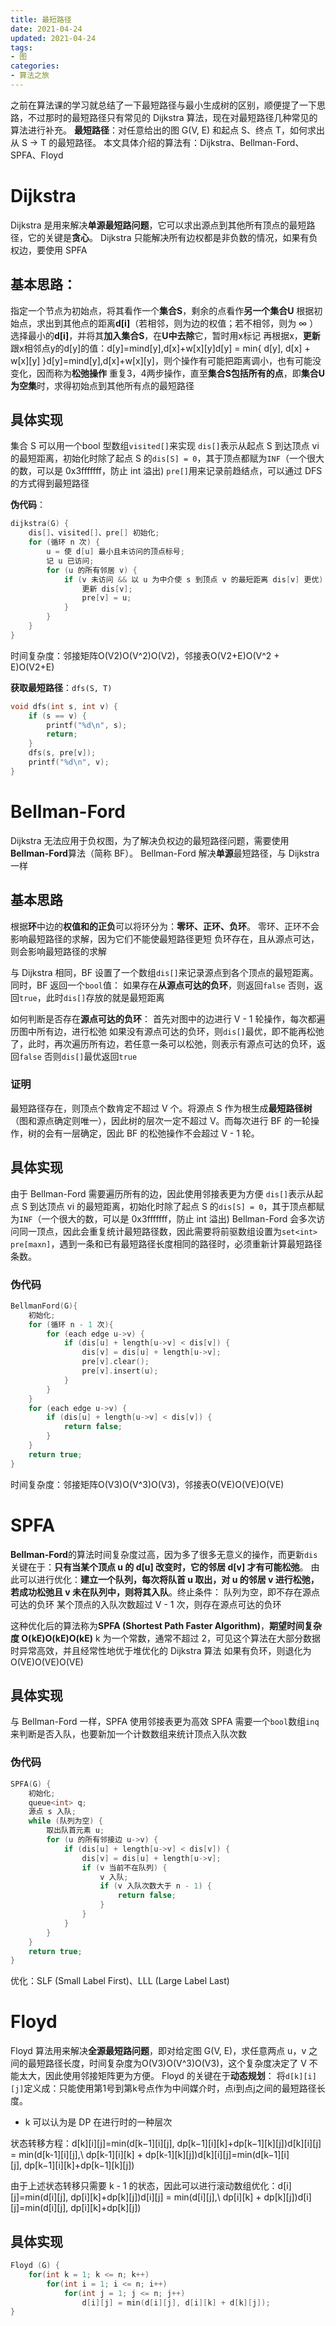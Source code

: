 ```yaml
---
title: 最短路径
date: 2021-04-24
updated: 2021-04-24
tags:
- 图
categories:
- 算法之旅
---
```


之前在算法课的学习就总结了一下最短路径与最小生成树的区别，顺便提了一下思路，不过那时的最短路径只有常见的 Dijkstra 算法，现在对最短路径几种常见的算法进行补充。
**最短路径**：对任意给出的图 G(V, E) 和起点 S、终点 T，如何求出从 S → T 的最短路径。
本文具体介绍的算法有：Dijkstra、Bellman-Ford、SPFA、Floyd
# Dijkstra
Dijkstra 是用来解决**单源最短路问题**，它可以求出源点到其他所有顶点的最短路径，它的关键是**贪心**。
Dijkstra 只能解决所有边权都是非负数的情况，如果有负权边，要使用 SPFA

## 基本思路：
指定一个节点为初始点，将其看作一个**集合S**，剩余的点看作**另一个集合U**
根据初始点，求出到其他点的距离**d[i]**（若相邻，则为边的权值；若不相邻，则为 ∞ ）
选择最小的**d[i]**，并将其**加入集合S**，在**U中去除**它，暂时用x标记
再根据x，**更新**跟x相邻点y的d[y]的值：d[y]=mind[y],d[x]+w[x][y]d[y] = min{ d[y], d[x] + w[x][y] }d[y]=mind[y],d[x]+w[x][y]，则个操作有可能把距离调小，也有可能没变化，因而称为**松弛操作**
重复3，4两步操作，直至**集合S包括所有的点**，即**集合U为空集**时，求得初始点到其他所有点的最短路径

## 具体实现
集合 S 可以用一个bool 型数组`visited[]`来实现
`dis[]`表示从起点 S 到达顶点 vi 的最短距离，初始化时除了起点 S 的`dis[S] = 0`，其于顶点都赋为`INF`（一个很大的数，可以是 0x3fffffff，防止 int 溢出)
`pre[]`用来记录前趋结点，可以通过 DFS 的方式得到最短路径

**伪代码**：
```c
dijkstra(G) {
	dis[]、visited[]、pre[] 初始化;
	for (循环 n 次) {
		u = 使 d[u] 最小且未访问的顶点标号;
		记 u 已访问;
		for (u 的所有邻居 v) {
			if (v 未访问 && 以 u 为中介使 s 到顶点 v 的最短距离 dis[v] 更优) {
				更新 dis[v];
                pre[v] = u;
            }
		}
	}
}
```
时间复杂度：邻接矩阵O(V2)O(V^2)O(V2)，邻接表O(V2+E)O(V^2 + E)O(V2+E)

**获取最短路径**：`dfs(S, T)`
```c
void dfs(int s, int v) {
	if (s == v) {
		printf("%d\n", s);
		return;
	}
	dfs(s, pre[v]);
	printf("%d\n", v);
}
```
# Bellman-Ford
Dijkstra 无法应用于负权图，为了解决负权边的最短路径问题，需要使用**Bellman-Ford**算法（简称 BF）。
Bellman-Ford 解决**单源**最短路径，与 Dijkstra 一样

## 基本思路
根据**环**中边的**权值和的正负**可以将环分为：**零环、正环、负环**。
零环、正环不会影响最短路径的求解，因为它们不能使最短路径更短
负环存在，且从源点可达，则会影响最短路径的求解

与 Dijkstra 相同，BF 设置了一个数组`dis[]`来记录源点到各个顶点的最短距离。
同时，BF 返回一个`bool`值：
如果存在**从源点可达的负环**，则返回`false`
否则，返回`true`，此时`dis[]`存放的就是最短距离

如何判断是否存在**源点可达的负环**：
首先对图中的边进行 V - 1 轮操作，每次都遍历图中所有边，进行松弛
如果没有源点可达的负环，则`dis[]`最优，即不能再松弛了，此时，再次遍历所有边，若任意一条可以松弛，则表示有源点可达的负环，返回`false`
否则`dis[]`最优返回`true`

### 证明
最短路径存在，则顶点个数肯定不超过 V 个。将源点 S 作为根生成**最短路径树**（图和源点确定则唯一），因此树的层次一定不超过 V。而每次进行 BF 的一轮操作，树的会有一层确定，因此 BF 的松弛操作不会超过 V - 1 轮。
## 具体实现
由于 Bellman-Ford 需要遍历所有的边，因此使用邻接表更为方便
`dis[]`表示从起点 S 到达顶点 vi 的最短距离，初始化时除了起点 S 的`dis[S] = 0`，其于顶点都赋为`INF`（一个很大的数，可以是 0x3fffffff，防止 int 溢出)
Bellman-Ford 会多次访问同一顶点，因此会重复统计最短路径数，因此需要将前驱数组设置为`set<int> pre[maxn]`，遇到一条和已有最短路径长度相同的路径时，必须重新计算最短路径条数。

### 伪代码
```c
BellmanFord(G){
	初始化;
    for (循环 n - 1 次){
        for (each edge u->v) {
            if (dis[u] + length[u->v] < dis[v]) {
                dis[v] = dis[u] + length[u->v];
                pre[v].clear();
                pre[v].insert(u);
            }
        }
    }
    for (each edge u->v) {
        if (dis[u] + length[u->v] < dis[v]) {
            return false;
        }
    }
    return true;
}
```
时间复杂度：邻接矩阵O(V3)O(V^3)O(V3)，邻接表O(VE)O(VE)O(VE)

# SPFA
**Bellman-Ford**的算法时间复杂度过高，因为多了很多无意义的操作，而更新`dis`关键在于：**只有当某个顶点 u 的 d[u] 改变时，它的邻居 d[v] 才有可能松弛**。
由此可以进行优化：**建立一个队列，每次将队首 u 取出，对 u 的邻居 v 进行松弛，若成功松弛且 v 未在队列中，则将其入队**。终止条件：
队列为空，即不存在源点可达的负环
某个顶点的入队次数超过 V - 1 次，则存在源点可达的负环

这种优化后的算法称为**SPFA (Shortest Path Faster Algorithm)**，**期望时间复杂度 O(kE)O(kE)O(kE)**
k 为一个常数，通常不超过 2，可见这个算法在大部分数据时异常高效，并且经常性地优于堆优化的 Dijkstra 算法
如果有负环，则退化为O(VE)O(VE)O(VE)

## 具体实现
与 Bellman-Ford 一样，SPFA 使用邻接表更为高效
SPFA 需要一个`bool`数组`inq`来判断是否入队，也要新加一个计数数组来统计顶点入队次数

### 伪代码
```c
SPFA(G) {
    初始化;
	queue<int> q;
    源点 s 入队;
    while (队列为空) {
        取出队首元素 u;
        for (u 的所有邻接边 u->v) {
            if (dis[u] + length[u->v] < dis[v]) {
                dis[v] = dis[u] + length[u->v];
                if (v 当前不在队列) {
                    v 入队;
                    if (v 入队次数大于 n - 1) {
                        return false;
                    }
                }
            }
        }
    }
    return true;
}
```
优化：SLF (Small Label First)、LLL (Large Label Last)
# Floyd
Floyd 算法用来解决**全源最短路问题**，即对给定图 G(V, E)，求任意两点 u，v 之间的最短路径长度，时间复杂度为O(V3)O(V^3)O(V3)，这个复杂度决定了 V 不能太大，因此使用邻接矩阵更为方便。
Floyd 的关键在于**动态规划**：
将`d[k][i][j]`定义成：只能使用第1号到第k号点作为中间媒介时，点i到点j之间的最短路径长度。
- k 可以认为是 DP 在进行时的一种层次

状态转移方程：d[k][i][j]=min(d[k−1][i][j], dp[k−1][i][k]+dp[k−1][k][j])d[k][i][j] = min(d[k-1][i][j],\ dp[k-1][i][k] + dp[k-1][k][j])d[k][i][j]=min(d[k−1][i][j], dp[k−1][i][k]+dp[k−1][k][j])

由于上述状态转移只需要 k - 1 的状态，因此可以进行滚动数组优化：d[i][j]=min(d[i][j], dp[i][k]+dp[k][j])d[i][j] = min(d[i][j],\ dp[i][k] + dp[k][j])d[i][j]=min(d[i][j], dp[i][k]+dp[k][j])


## 具体实现
```c
Floyd (G) {
    for(int k = 1; k <= n; k++)
        for(int i = 1; i <= n; i++)
            for(int j = 1; j <= n; j++)
                d[i][j] = min(d[i][j], d[i][k] + d[k][j]);
}
```
